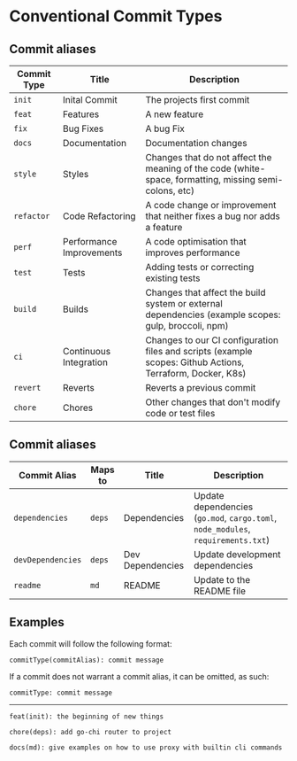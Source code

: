 # Conventional Commit Types

## Commit aliases

| Commit Type | Title                    | Description                                                                                                 |
|-------------|--------------------------|-------------------------------------------------------------------------------------------------------------|
| `init`      | Inital Commit            | The projects first commit                                                                                   |
| `feat`      | Features                 | A new feature                                                                                               |
| `fix`       | Bug Fixes                | A bug Fix                                                                                                   |
| `docs`      | Documentation            | Documentation changes                                                                                       |
| `style`     | Styles                   | Changes that do not affect the meaning of the code (white-space, formatting, missing semi-colons, etc)      |
| `refactor`  | Code Refactoring         | A code change or improvement that neither fixes a bug nor adds a feature                                    |
| `perf`      | Performance Improvements | A code optimisation that improves performance                                                               |
| `test`      | Tests                    | Adding tests or correcting existing tests                                                                   |
| `build`     | Builds                   | Changes that affect the build system or external dependencies (example scopes: gulp, broccoli, npm)         |
| `ci`        | Continuous Integration   | Changes to our CI configuration files and scripts (example scopes: Github Actions, Terraform, Docker, K8s)  |
| `revert`    | Reverts                  | Reverts a previous commit                                                                                   |
| `chore`     | Chores                   | Other changes that don't modify code or test files                                                          |

## Commit aliases

| Commit Alias       | Maps to | Title             | Description                                                                       |
|--------------------|---------|-------------------|-----------------------------------------------------------------------------------|
| `dependencies`     | `deps`  | Dependencies      | Update dependencies (`go.mod`, `cargo.toml`, `node_modules`, `requirements.txt`)  |
| `devDependencies`  | `deps`  | Dev Dependencies  | Update development dependencies                                                   |
| `readme`           | `md`    | README            | Update to the README file                                                         |

## Examples
Each commit will follow the following format:
```
commitType(commitAlias): commit message
```
If a commit does not warrant a commit alias, it can be omitted, as such:
```
commitType: commit message
```
---
```
feat(init): the beginning of new things
```
```
chore(deps): add go-chi router to project
```
```
docs(md): give examples on how to use proxy with builtin cli commands
```
